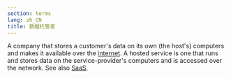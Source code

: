 ```yaml
---
section: terms
lang: zh_CN
title: 数据托管者
---
```


A company that stores a customer's data on its own (the host's) computers and makes it available over the [internet](/glossary/en/terms/internet/). A hosted service is one that runs and stores data on the service-provider's computers and is accessed over the network. See also [SaaS](/glossary/en/terms/saas/).